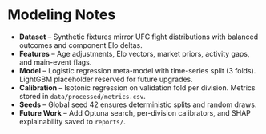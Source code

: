 # Modeling Notes

- **Dataset** – Synthetic fixtures mirror UFC fight distributions with balanced outcomes and component Elo deltas.
- **Features** – Age adjustments, Elo vectors, market priors, activity gaps, and main-event flags.
- **Model** – Logistic regression meta-model with time-series split (3 folds). LightGBM placeholder reserved for future upgrades.
- **Calibration** – Isotonic regression on validation fold per division. Metrics stored in `data/processed/metrics.csv`.
- **Seeds** – Global seed 42 ensures deterministic splits and random draws.
- **Future Work** – Add Optuna search, per-division calibrators, and SHAP explainability saved to `reports/`.
